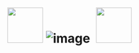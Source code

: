 # <img src="https://user-images.githubusercontent.com/37808313/125510872-afa43cfa-e686-4332-8d85-c3e7c5374eb5.gif" width="80" > ![image](https://user-images.githubusercontent.com/37808313/125514597-b1bcccfd-499a-4be5-bf0b-4d748a7e1450.png) &nbsp;<img src="https://user-images.githubusercontent.com/37808313/125510717-3cc8fd16-ed12-49a7-9a78-99572565e85b.gif" width="80" >
 
 

<!--
**YihengCenFeng/yihengcenfeng** is a ✨ _special_ ✨ repository because its `README.md` (this file) appears on your GitHub profile.

Here are some ideas to get you started:

- 🔭 I’m currently working on ...
- 🌱 I’m currently learning ...
- 👯 I’m looking to collaborate on ...
- 🤔 I’m looking for help with ...
- 💬 Ask me about ...
- 📫 How to reach me: ...
- 😄 Pronouns: ...
- ⚡ Fun fact: ...
-->
